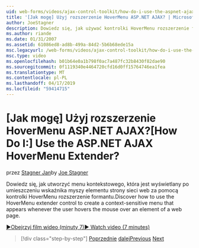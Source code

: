 ```yaml
---
uid: web-forms/videos/ajax-control-toolkit/how-do-i-use-the-aspnet-ajax-hovermenu-extender
title: '[Jak mogę] Użyj rozszerzenie HoverMenu ASP.NET AJAX? | Microsoft Docs'
author: JoeStagner
description: Dowiedz się, jak używać kontrolki HoverMenu rozszerzenie formantu do tworzenia menu kontekstowego, która pojawia się w każdym przypadku, gdy użytkownik zatrzyma wskaźnik myszy element możemy...
ms.author: riande
ms.date: 01/31/2007
ms.assetid: 61086ed8-ad8b-499a-84d2-5b6b68ede15a
msc.legacyurl: /web-forms/videos/ajax-control-toolkit/how-do-i-use-the-aspnet-ajax-hovermenu-extender
msc.type: video
ms.openlocfilehash: b01b64e0a1b798f0ac7a487fc32b8430f82dae90
ms.sourcegitcommit: 0f1119340e4464720cfd16d0ff15764746ea1fea
ms.translationtype: MT
ms.contentlocale: pl-PL
ms.lasthandoff: 04/17/2019
ms.locfileid: "59414715"
---
```

# <a name="how-do-i-use-the-aspnet-ajax-hovermenu-extender"></a><span data-ttu-id="38fb2-104">[Jak mogę] Użyj rozszerzenie HoverMenu ASP.NET AJAX?</span><span class="sxs-lookup"><span data-stu-id="38fb2-104">[How Do I:] Use the ASP.NET AJAX HoverMenu Extender?</span></span>

<span data-ttu-id="38fb2-105">przez [Stagner Jan](https://github.com/JoeStagner)</span><span class="sxs-lookup"><span data-stu-id="38fb2-105">by [Joe Stagner](https://github.com/JoeStagner)</span></span>

<span data-ttu-id="38fb2-106">Dowiedz się, jak utworzyć menu kontekstowego, która jest wyświetlany po umieszczeniu wskaźnika myszy elementu strony sieci web za pomocą kontrolki HoverMenu rozszerzenie formantu.</span><span class="sxs-lookup"><span data-stu-id="38fb2-106">Discover how to use the HoverMenu extender control to create a context-sensitive menu that appears whenever the user hovers the mouse over an element of a web page.</span></span>

[<span data-ttu-id="38fb2-107">&#9654;Obejrzyj film wideo (minuty 7)</span><span class="sxs-lookup"><span data-stu-id="38fb2-107">&#9654; Watch video (7 minutes)</span></span>](https://channel9.msdn.com/Blogs/ASP-NET-Site-Videos/how-do-i-use-the-aspnet-ajax-hovermenu-extender)

> [!div class="step-by-step"]
> <span data-ttu-id="38fb2-108">[Poprzednie](how-do-i-use-the-aspnet-ajax-filteredtextbox-extender.md)
> [dalej](how-do-i-use-the-aspnet-ajax-togglebutton-extender.md)</span><span class="sxs-lookup"><span data-stu-id="38fb2-108">[Previous](how-do-i-use-the-aspnet-ajax-filteredtextbox-extender.md)
[Next](how-do-i-use-the-aspnet-ajax-togglebutton-extender.md)</span></span>
